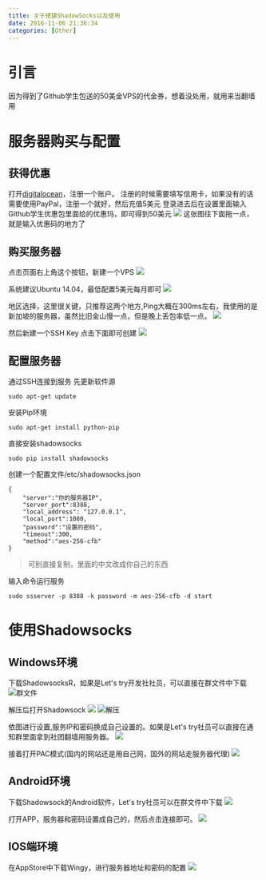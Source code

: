```yaml
---
title: 关于搭建ShadowSocks以及使用
date: 2016-11-06 21:36:34
categories: [Other]
---
```

# 引言
因为得到了Github学生包送的50美金VPS的代金券，想着没处用，就用来当翻墙用
<!--more-->
# 服务器购买与配置
## 获得优惠
打开[digitalocean](https://www.digitalocean.com)，注册一个账户。
注册的时候需要填写信用卡，如果没有的话需要使用PayPal，注册一个就好，然后充值5美元
登录进去后在设置里面输入Github学生优惠包里面给的优惠玛，即可得到50美元
![](https://img.wxz.name/14784408449159.jpg)
这张图往下面拖一点，就是输入优惠码的地方了


## 购买服务器
点击页面右上角这个按钮，新建一个VPS
![](https://img.wxz.name/14784409805200.jpg)

系统建议Ubuntu 14.04，最低配置5美元每月即可
![](https://img.wxz.name/14784410566665.jpg)

地区选择，这里很关键，只推荐这两个地方,Ping大概在300ms左右，我使用的是新加坡的服务器，虽然比旧金山慢一点，但是晚上丢包率低一点。
![](https://img.wxz.name/14784411229022.jpg)

然后新建一个SSH Key 点击下面即可创建
![](https://img.wxz.name/14784412067193.jpg)

## 配置服务器
通过SSH连接到服务
先更新软件源
``` 
sudo apt-get update
```
安装Pip环境
```
sudo apt-get install python-pip
```
直接安装shadowsocks
```
sudo pip install shadowsocks
```

创建一个配置文件/etc/shadowsocks.json
```
{
    "server":"你的服务器IP",
    "server_port":8388,
    "local_address": "127.0.0.1",
    "local_port":1080,
    "password":"设置的密码",
    "timeout":300,
    "method":"aes-256-cfb"
}
```
> 可别直接复制，里面的中文改成你自己的东西

输入命令运行服务
```
sudo ssserver -p 8388 -k password -m aes-256-cfb -d start
```

# 使用Shadowsocks
## Windows环境
下载ShadowsocksR，如果是Let's try开发社社员，可以直接在群文件中下载
![群文件](https://img.wxz.name/14784894677606.jpg)


解压后打开Shadowsock
![](https://img.wxz.name/14784895009050.jpg)
![解压](https://cloud.smartisan.com/apps/note/notesimage/Notes_1477305122426.png)

依图进行设置,服务IP和密码换成自己设置的。如果是Let's try社员可以直接在通知群里面拿到社团翻墙用服务器。
![](https://img.wxz.name/14784887038051.jpg)

接着打开PAC模式(国内的网站还是用自己网，国外的网站走服务器代理)
![](https://img.wxz.name/14784895095942.jpg)

## Android环境
下载Shadowsock的Android软件，Let's try社员可以在群文件中下载
![](https://img.wxz.name/14784992391995.jpg)

打开APP，服务器和密码设置成自己的，然后点击连接即可。
![](https://img.wxz.name/14784992848256.jpg)

## IOS端环境
在AppStore中下载Wingy，进行服务器地址和密码的配置
![](https://img.wxz.name/14784997190986.jpg)


